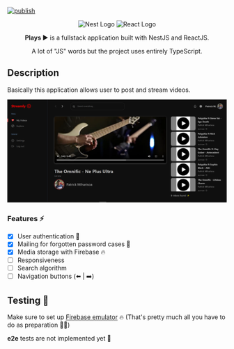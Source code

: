 
[![publish](https://github.com/acf-patrick/Nest-React-Stream-App/actions/workflows/ci.yml/badge.svg)](https://github.com/acf-patrick/Nest-React-Stream-App/actions/workflows/ci.yml)

<p align="center" >
  <img src="https://nestjs.com/img/logo-small.svg" width="200" alt="Nest Logo" />
  <img src="https://upload.wikimedia.org/wikipedia/commons/a/a7/React-icon.svg" width="200" alt="React Logo" />
</p>
<p align="center">
  <b font-size="50">Plays ▶️</b> is a fullstack application built with NestJS and ReactJS.
  <p align="center">A lot of "JS" words but the project uses entirely TypeScript.</p>
</p>

## Description

Basically this application allows user to post and stream videos.

![screenshot](/screenshot.png)

### Features ⚡
- [x] User authentication 🧍
- [x] Mailing for forgotten password cases 🔐
- [x] Media storage with Firebase 🔥
- [ ] Responsiveness
- [ ] Search algorithm
- [ ] Navigation buttons (⬅️ | ➡️)

## Testing 🧪

Make sure to set up [Firebase emulator](https://firebase.google.com/docs/rules/emulator-setup) 🔥 (That's pretty much all you have to do as preparation 🤷🏽)

**e2e** tests are not implemented yet 🙈